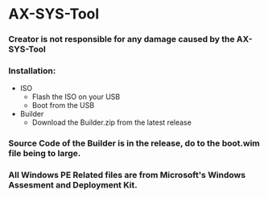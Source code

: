 # AX-SYS-Tool
### Creator is not responsible for any damage caused by the AX-SYS-Tool

### Installation:
  - ISO
    - Flash the ISO on your USB
    - Boot from the USB
  - Builder
    - Download the Builder.zip from the latest release


### Source Code of the Builder is in the release, do to the boot.wim file being to large.
### All Windows PE Related files are from Microsoft's Windows Assesment and Deployment Kit.
